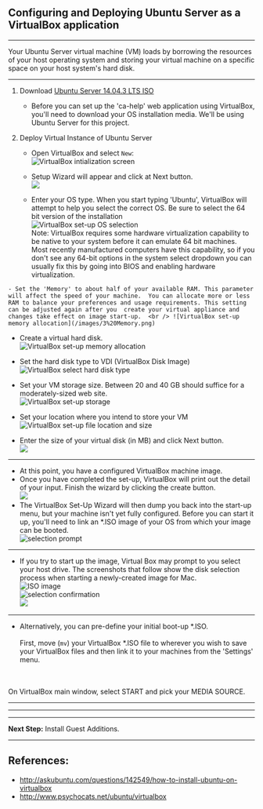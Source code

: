 
## Configuring and Deploying Ubuntu Server as a VirtualBox application


----

Your Ubuntu Server virtual machine (VM) loads by borrowing the resources of your host operating system and storing your virtual machine on a specific space on your host system's hard disk.

----


1. Download [Ubuntu Server 14.04.3 LTS ISO](http://www.ubuntu.com/download/server)
    - Before you can set up the 'ca-help' web application using VirtualBox, you'll need to download your OS installation media.  We'll be using Ubuntu Server for this project. 

2. Deploy Virtual Instance of Ubuntu Server

    - Open VirtualBox and select `New`: <br /> ![VirtualBox intialization screen](/images/1%20FirstImage.png)<br />

    - Setup Wizard will appear and click at Next button. <br/> ![](http://i.stack.imgur.com/fl3x4.jpg)

   - Enter your OS type.  When you start typing 'Ubuntu', VirtualBox will attempt to help you select the correct OS.  Be sure to select the 64 bit version of the installation  <br /> ![VirtualBox set-up OS selection](/images/2%20OS.png) <br /> Note: VirtualBox requires some hardware virtualization capability to be native to your system before it can emulate 64 bit machines. Most recently manufactured computers have this capability, so if you don't see any 64-bit options in the system select dropdown you can usually fix this by going into BIOS and enabling hardware virtualization. 

<!-- Operating systems that are not 64 bit do not allow 64 bit installation, preventing the use of the Ubuntu server through Virtual Box. Instead install a 32 bit version of Ubuntu. -->    
   
    - Set the 'Memory' to about half of your available RAM. This parameter will affect the speed of your machine.  You can allocate more or less RAM to balance your preferences and usage requirements. This setting can be adjusted again after you  create your virtual appliance and changes take effect on image start-up.  <br /> ![VirtualBox set-up memory allocation](/images/3%20Memory.png)
    
   - Create a virtual hard disk.<br/>![VirtualBox set-up memory allocation](/images/4%20HDD.png)

   - Set the hard disk type to VDI (VirtualBox Disk Image)<br/> ![VirtualBox select hard disk type](/images/5%20Disk%20File%20Type.png)

   - Set your VM storage size. Between 20 and 40 GB should suffice for a moderately-sized web site. <br /> ![VirtualBox set-up storage](/images/6%20Storage.png)

   - Set your location where you intend to store your VM <br/>  ![VirtualBox set-up file location and size](/images/7%20HDD%20Size.png)

   - Enter the size of your virtual disk (in MB) and click Next button.  <br/> ![](http://i.stack.imgur.com/rnLDr.png)

----

   - At this point, you have a configured VirtualBox machine image.
   - Once you have completed the set-up, VirtualBox will print out the detail of your input.  Finish the wizard by clicking the create button.  <br/> ![](http://i.stack.imgur.com/L7bEX.jpg)
   - The VirtualBox Set-Up Wizard will then dump you back into the start-up menu, but your machine isn't yet fully configured.  Before you can start it up, you'll need to link an *.ISO image of your OS from which your image can be booted. <br /> ![selection prompt](https://raw.githubusercontent.com/src-its/ca-web/master/images/8%20VB%20Start%20.png)

----

-  If you try to start up the image, Virtual Box may prompt to you select your host drive.  The screenshots that follow show the disk selection process when starting a newly-created image for Mac.
<br /> ![ISO image](https://raw.githubusercontent.com/src-its/ca-web/master/images/9%20ISO%20Selection.png)
<br /> ![selection confirmation](https://raw.githubusercontent.com/src-its/ca-web/master/images/10%20ISO%20Location.png)
<br /> ![](https://raw.githubusercontent.com/src-its/ca-web/master/images/11%20ISO%20Start.png)

---

   - Alternatively, you can pre-define your initial boot-up *.ISO. <br/><br/> First, move (`mv`) your VirtualBox *.ISO file to wherever you wish to save your VirtualBox files and then link it to your machines from the 'Settings' menu.
<br/>
<br/>On VirtualBox main window, select START and pick your MEDIA SOURCE.
   

<!-- The original instructions stated to remove your installation `.ISO` from the virtual optical disk drive before restarting the VM. Not sure if this is necessary (or recommended). -->

<!-- We should elaborate on this section with images. -->


---

---

---

**Next Step:** Install Guest Additions.

---

## References:

* http://askubuntu.com/questions/142549/how-to-install-ubuntu-on-virtualbox
* http://www.psychocats.net/ubuntu/virtualbox

<!-- we need to add a complete list of citations on this page-->
